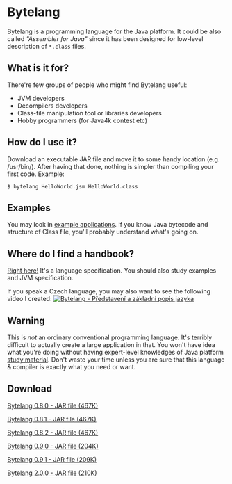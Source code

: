 # Bytelang
Bytelang is a programming language for the Java platform. It could be also called *"Assembler for Java"* since it has been designed for low-level description of `*.class` files.

## What is it for?
There're few groups of people who might find Bytelang useful:
  * JVM developers
  * Decompilers developers
  * Class-file manipulation tool or libraries developers
  * Hobby programmers (for Java4k contest etc)

## How do I use it?
Download an executable JAR file and move it to some handy location (e.g. /usr/bin/). After having that done, nothing is simpler than compiling your first code. Example:

`$ bytelang HelloWorld.jsm HelloWorld.class`

## Examples
You may look in [example applications](https://github.com/tzima/Bytelang/tree/master/BytelangExamples). If you know Java bytecode and structure of Class file, you'll probably understand what's going on.

## Where do I find a handbook?
[Right here!](https://github.com/tzima/Bytelang/blob/master/Bytelang/doc/bytelang2.pdf?raw=true) It's a language specification. You should also study examples and JVM specification.

If you speak a Czech language, you may also want to see the following video I created:
[![Bytelang - Představení a základní popis jazyka](http://img.youtube.com/vi/90E091bDCEU/0.jpg)](https://www.youtube.com/watch?v=90E091bDCEU)

## Warning
This is *not* an ordinary conventional programming language. It's terribly difficult to actually create a large application in that. You won't have idea what you're doing without having expert-level knowledges of Java platform [study material](http://docs.oracle.com/javase/specs/jvms/se7/html/). Don't waste your time unless you are sure that this language & compiler is exactly what you need or want.

## Download
[Bytelang 0.8.0 - JAR file (467K)](https://github.com/tzima/Bytelang/blob/master/Bytelang/dist/Bytelang-0.8.0.jar?raw=true)

[Bytelang 0.8.1 - JAR file (467K)](https://github.com/tzima/Bytelang/blob/master/Bytelang/dist/Bytelang-0.8.1.jar?raw=true)

[Bytelang 0.8.2 - JAR file (467K)](https://github.com/tzima/Bytelang/blob/master/Bytelang/dist/Bytelang-0.8.2.jar?raw=true)

[Bytelang 0.9.0 - JAR file (204K)](https://github.com/tzima/Bytelang/blob/master/Bytelang/dist/Bytelang-0.9.0.jar?raw=true)

[Bytelang 0.9.1 - JAR file (209K)](https://github.com/tzima/Bytelang/blob/master/Bytelang/dist/Bytelang-0.9.1.jar?raw=true)

[Bytelang 2.0.0 - JAR file (210K)](https://github.com/tzima/Bytelang/blob/master/Bytelang/dist/Bytelang-2.0.0.jar?raw=true)
